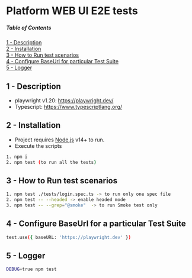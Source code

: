 # Platform WEB UI E2E tests

##### Table of Contents

[1 - Description](#description)  
[2 - Installation](#installation)  
[3 - How to Run test scenarios](#how_to_run)  
[4 - Configure BaseUrl for particular Test Suite](#configure_base_url)  
[5 - Logger](#logger)

<a name="description"/>

## 1 - Description

- playwright v1.20: https://playwright.dev/
- Typescript: https://www.typescriptlang.org/

<a name="installation"/>

## 2 - Installation

- Project requires [Node.js](https://nodejs.org/) v14+ to run.
- Execute the scripts

```sh
1. npm i
2. npm test (to run all the tests)
```

<a name="how_to_run"/>

## 3 - How to Run test scenarios

```sh
1. npm test ./tests/login.spec.ts -> to run only one spec file
2. npm test -- --headed -> enable headed mode
3. npm test -- --grep="@smoke"  -> to run Smoke test only
```

<a name="configure_base_url"/>

## 4 - Configure BaseUrl for a particular Test Suite

```sh
test.use({ baseURL: 'https://playwright.dev' })
```

<a name="logger"/>

## 5 - Logger

```sh
DEBUG=true npm test
```
